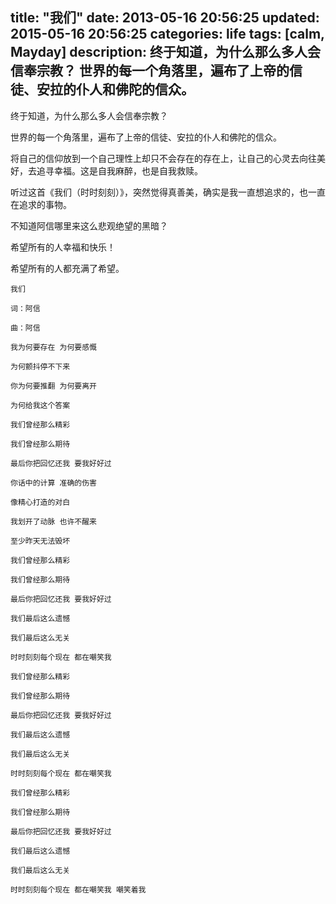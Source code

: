 title: "我们"
date: 2013-05-16 20:56:25
updated: 2015-05-16 20:56:25
categories: life
tags: [calm, Mayday]
description: 终于知道，为什么那么多人会信奉宗教？ 世界的每一个角落里，遍布了上帝的信徒、安拉的仆人和佛陀的信众。
---

终于知道，为什么那么多人会信奉宗教？

世界的每一个角落里，遍布了上帝的信徒、安拉的仆人和佛陀的信众。

将自己的信仰放到一个自己理性上却只不会存在的存在上，让自己的心灵去向往美好，去追寻幸福。这是自我麻醉，也是自我救赎。

听过这首《我们（时时刻刻）》，突然觉得真善美，确实是我一直想追求的，也一直在追求的事物。

不知道阿信哪里来这么悲观绝望的黑暗？

希望所有的人幸福和快乐！

希望所有的人都充满了希望。

```
我们

词：阿信

曲：阿信

我为何要存在 为何要感慨 

为何颤抖停不下来

你为何要推翻 为何要离开

为何给我这个答案

我们曾经那么精彩

我们曾经那么期待

最后你把回忆还我 要我好好过

你话中的计算 准确的伤害

像精心打造的对白

我划开了动脉 也许不醒来 

至少昨天无法毁坏

我们曾经那么精彩

我们曾经那么期待

最后你把回忆还我 要我好好过

我们最后这么遗憾

我们最后这么无关

时时刻刻每个现在 都在嘲笑我

我们曾经那么精彩

我们曾经那么期待

最后你把回忆还我 要我好好过

我们最后这么遗憾

我们最后这么无关

时时刻刻每个现在 都在嘲笑我

我们曾经那么精彩

我们曾经那么期待

最后你把回忆还我 要我好好过

我们最后这么遗憾

我们最后这么无关

时时刻刻每个现在 都在嘲笑我 嘲笑着我
```
